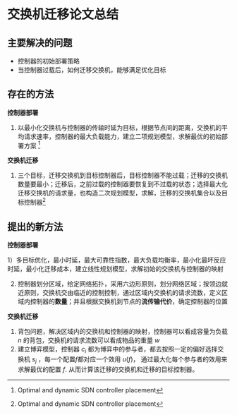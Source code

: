 # 交换机迁移论文总结



## 主要解决的问题

- 控制器的初始部署策略
- 当控制器过载后，如何迁移交换机，能够满足优化目标

## 存在的方法

**控制器部署**

1. 以最小化交换机与控制器的传输时延为目标，根据节点间的距离，交换机的平均请求速率，控制器的最大负载能力，建立二项规划模型，求解最优的初始部署方案 [^1]

**交换机迁移**

1. 三个目标，迁移交换机到目标控制器后，目标控制器不能过载；迁移的交换机数量要最小；迁移后，之前过载的控制器要恢复到不过载的状态；选择最大化迁移交换机的请求量，也构造二次规划模型，求解，迁移的交换机集合以及目标控制器[^1]

[^ 1]: Optimal and dynamic SDN controller placement

## 提出的新方法

**控制器部署**

1）多目标优化，最小时延，最大可靠性指数，最大负载均衡率，最小化最坏反应时延，最小化迁移成本，建立线性规划模型，求解初始的交换机与控制器的映射

2)  控制器划分区域，给定网络拓扑，采用六边形原则，划分网络区域；按领边就近原则，交换机交由临近的控制控制，通过区域内交换机的请求流数，定义区域内控制器的**数量**；并且根据交换机到节点的**流传输代价**，确定控制器的位置

**交换机迁移**

1. 背包问题，解决区域内的交换机和控制器的映射，控制器可以看成容量为负载 $n$ 的背包，交换机的请求流数可以看成物品的重量 $w$
2. 建立博弈模型，控制器 $c_{i}$ 都为博弈中的参与者，都去按照一定的偏好选择交换机 $s_{j}$ ，每一个配置$f$都对应一个效用 $u(f)$， 通过最大化每个参与者的效用来求解最优的配置 $f$.  从而计算该迁移的交换机和迁移的目标控制器。